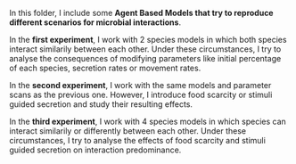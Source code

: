 In this folder, I include some **Agent Based Models that try to reproduce different scenarios for microbial interactions**.

In the **first experiment**, I work with 2 species models in which both species interact similarily between each other. Under these circumstances, I try to analyse the consequences of modifying parameters like initial percentage of each species, secretion rates or movement rates.

In the **second experiment**, I work with the same models and parameter scans as the previous one. However, I introduce food scarcity or stimuli guided secretion and study their resulting effects.

In the **third experiment**, I work with 4 species models in which species can interact similarily or differently between each other. Under these circumstances, I try to analyse the effects of food scarcity and stimuli guided secretion on interaction predominance.
